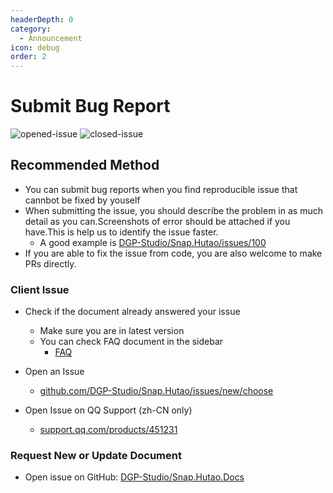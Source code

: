 ```yaml
---
headerDepth: 0
category:
  - Announcement
icon: debug
order: 2
---
```


# Submit Bug Report

![opened-issue](https://img.shields.io/github/issues/DGP-Studio/Snap.Hutao?style=for-the-badge) ![closed-issue](https://img.shields.io/github/issues-closed/DGP-Studio/Snap.Hutao?style=for-the-badge&color=blue)

## Recommended Method

- You can submit bug reports when you find reproducible issue that cannbot be fixed by youself
- When submitting the issue, you should describe the problem in as much detail as you can.Screenshots of error should be attached if you have.This is help us to identify the issue faster.
  - A good example is [DGP-Studio/Snap.Hutao/issues/100](https://github.com/DGP-Studio/Snap.Hutao/issues/100)
- If you are able to fix the issue from code, you are also welcome to make PRs directly. </strong>

### Client Issue
  - Check if the document already answered your issue
    - Make sure you are in latest version
    - You can check FAQ document in the sidebar
      - [FAQ](/advanced/FAQ.md)

  - Open an Issue <Badge text="推荐" type="tip" />
    - [github.com/DGP-Studio/Snap.Hutao/issues/new/choose](https://github.com/DGP-Studio/Snap.Hutao/issues/new/choose)
  - Open Issue on QQ Support (zh-CN only)
    - [support.qq.com/products/451231](https://support.qq.com/products/451231)

### Request New or Update Document
  - Open issue on GitHub: [DGP-Studio/Snap.Hutao.Docs](https://github.com/DGP-Studio/Snap.Hutao.Docs/issues/new/choose)